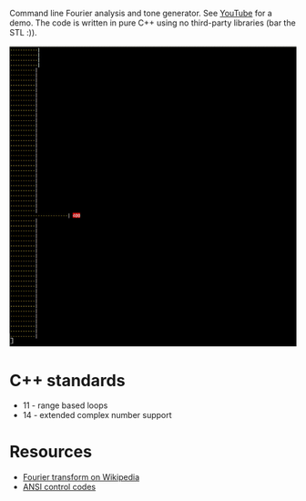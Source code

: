 Command line Fourier analysis and tone generator. See
[YouTube](https://www.youtube.com/watch?v=hwsOKpBg6zo) for a demo. The code is
written in pure C++ using no third-party libraries (bar the STL :)). 

![](resources/fourier.gif)

# C++ standards
* 11 - range based loops
* 14 - extended complex number support

# Resources
* [Fourier transform on Wikipedia](https://en.wikipedia.org/wiki/Fourier_transform#Example)
* [ANSI control codes](http://misc.flogisoft.com/bash/tip_colors_and_formatting)
